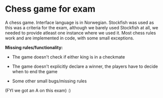 # Chess game for exam
A chess game.
Interface language is in Norwegian.
Stockfish was used as this was a criteria for the exam, although we barely used Stockfish at all, we needed to provide atleast one instance where we used it. 
Most chess rules work and are implemented in code, with some small exceptions.

**Missing rules/functionality:**

- The game doesn't check if either king is in a checkmate

- The game doesn't explicitly declare a winner, the players have to decide when to end the game

- Some other small bugs/missing rules

(FYI we got an A on this exam) :)
